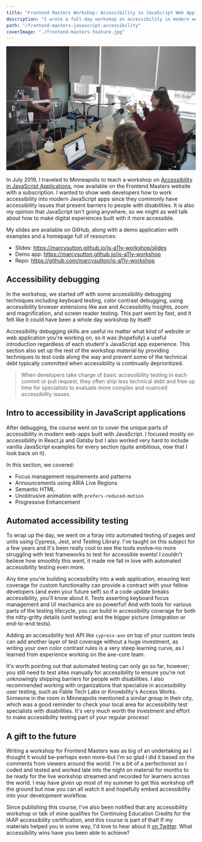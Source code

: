 ```yaml
---
title: "Frontend Masters Workshop: Accessibility in JavaScript Web Applications"
description: "I wrote a full-day workshop on accessibility in modern websites and web apps, with focus on building and testing user interfaces."
path: "/frontend-masters-javascript-accessibility"
coverImage: "./frontend-masters-feature.jpg"
---
```


<div class="floating-image width50">
    <img
        src="./images/marcy4.jpg"
        alt=""
    />
</div>

In July 2019, I traveled to Minneapolis to teach a workshop on [Accessibility in JavaScript Applications](https://frontendmasters.com/workshops/javascript-accessibility/), now available on the Frontend Masters website with a subscription. I wanted to show web developers how to work accessibility into modern JavaScript apps since they commonly have accessibility issues that present barriers to people with disabilities. It is also my opinion that JavaScript isn't going anywhere, so we might as well talk about how to make digital experiences built with it more accessible.

My slides are available on GitHub, along with a demo application with examples and a homepage full of resources:

- Slides: https://marcysutton.github.io/js-a11y-workshop/slides
- Demo app: https://marcysutton.github.io/js-a11y-workshop
- Repo: https://github.com/marcysutton/js-a11y-workshop

## Accessibility debugging

In the workshop, we started off with some accessibility debugging techniques including keyboard testing, color contrast debugging, using accessibility browser extensions like axe and Accessibility Insights, zoom and magnification, and screen reader testing. This part went by fast, and it felt like it could have been a whole day workshop by itself!

Accessibility debugging skills are useful no matter what kind of website or web application you're working on, so it was (hopefully) a useful introduction regardless of each student's JavaScript app experience. This section also set up the rest of the workshop material by providing techniques to test code along the way and prevent some of the technical debt typically committed when accessibility is continually deprioritized. 

> When developers take charge of basic accessibility testing in each commit or pull request, they often ship less technical debt and free up time for specialists to evaluate more complex and nuanced accessibility issues.

## Intro to accessibility in JavaScript applications

After debugging, the course went on to cover the unique parts of accessibility in modern web-apps built with JavaScript. I focused mostly on accessibility in React.js and Gatsby but I also worked very hard to include vanilla JavaScript examples for every section (quite ambitious, now that I look back on it).

In this section, we covered:

- Focus management requirements and patterns
- Announcements using ARIA Live Regions
- Semantic HTML
- Unobtrusive animation with `prefers-reduced-motion`
- Progressive Enhancement

## Automated accessibility testing

To wrap up the day, we went on a foray into automated testing of pages and units using Cypress, Jest, and Testing Library. I've taught on this subject for a few years and it's been really cool to see the tools evolve–no more struggling with test frameworks to test for accessible events! I couldn't believe how smoothly this went, it made me fall in love with automated accessibility testing even more.

Any time you're building accessibility into a web application, ensuring test coverage for custom functionality can provide a contract with your fellow developers (and even your future self) so if a code update breaks accessibility, you'll know about it. Tests asserting keyboard focus management and UI mechanics are so powerful! And with tools for various parts of the testing lifecycle, you can build in accessibility coverage for both the nitty-gritty details (unit testing) and the bigger picture (integration or end-to-end tests). 

Adding an accessibility test API like `cypress-axe` on top of your custom tests can add another layer of test coverage without a huge investment, as writing your own color contrast rules is a very steep learning curve, as I learned from experience working on the axe-core team.

It's worth pointing out that automated testing can only go so far, however; you still need to test sites manually for accessibility to ensure you're not unknowingly shipping barriers for people with disabilities. I also recommended working with organizations that specialize in accessibility user testing, such as Fable Tech Labs or Knowbility's Access Works. Someone in the room in Minneapolis mentioned a similar group in their city, which was a good reminder to check your local area for accessibility test specialists with disabilities. It's very much worth the investment and effort to make accessibility testing part of your regular process!

## A gift to the future

Writing a workshop for Frontend Masters was as big of an undertaking as I thought it would be–perhaps even more–but I'm so glad I did it based on the comments from viewers around the world. I'm a bit of a perfectionist so I coded and tested and worked late into the night on material for months to be ready for the live workshop streamed and recorded for learners across the world. I may have given up most of my summer to get this workshop off the ground but now you can all watch it and hopefully embed accessibility into your development workflow.

Since publishing this course, I've also been notified that any accessibility workshop or talk of mine qualifies for Continuing Education Credits for the IAAP accessibility certification, and this course is part of that! If my materials helped you in some way, I'd love to hear about it [on Twitter](https://twitter.com/marcysutton). What accessibility wins have you been able to achieve?

